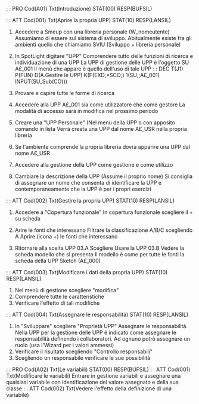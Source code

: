  :  : PRO Cod(A01) Txt(Introduzione) STAT(00) RESP(BUFSIL)

 :  : ATT Cod(001) Txt(Aprire la propria UPP)  STAT(10) RESP(LANSIL)
01. Accedere a Smeup con una libreria personale (W_nomeutente)
Assumiamo di essere sul sistema di sviluppo.
Abitualmente esiste fra gli ambienti quello che chiamiamo SVIU (Sviluppo + libreria personale)

02. In SpotLight digitare "UPP"
Comprendere tutto delle funzioni di ricerca e individuazione di una UPP
La UPP di gestione delle UPP è l'oggetto SU A£_001
Il menù che appare è quello dell'uso di tale UPP
 :  : DEC T(J1) P(FUN) D(A.Gestire le UPP) K(F(EXD;*SCO;) 1(SU;;A£_001) INPUT(SU_Sub(CO)))

03. Provare e capire tutte le forme di ricerca

04. Accedere alla UPP A£_001 sia come utilizzatore che come gestore
La modalità di accesso sarà in modifica nel prossimo periodo

05. Creare una "UPP Personale" (Nel menù della UPP o con apposito comando in lista
Verrà creata una UPP dal nome A£_USR nella propria libreria

06. Se l'ambiente comprende la propria libreria dovrà apparire una UPP dal nome A£_USR

07. Accedere alla gestione della UPP come gestione e come utilizzo

08. Cambiare la descrizione della UPP (Assume il proprio nome)
Si consiglia di assegnare un nome che consenta di identificare la UPP e contemporaneamente che la UPP è per i propri esercizi

 :  : ATT Cod(002) Txt(Gestire la propria UPP)  STAT(10) RESP(LANSIL)
01. Accedere a "Copertura funzionale"
In copertura funzionale scegliere il + su scheda

02. Arire le fonti che interessano
Filtrare la classificazione A/B/C scegliendo A
Aprire (icona +) le fonti che interessano

03. Ritornare alla scelta UPP
03.A  Scegliere Usare la UPP
03.B  Vedere la scheda modello che si presenta
Il modello è come per tutte le fonti la scheda della UPP Sketch (A£_000)

 :  : ATT Cod(003) Txt(Modificare i dati della propria UPP)  STAT(10) RESP(LANSIL)
01. Nel menù di gestione scegliere "modifica"
02. Comprendere tutte le caratteristiche
03. Verificare l'effetto di tali modifiche

 :  : ATT Cod(004) Txt(Assegnare le responsabilità)  STAT(10) RESP(LANSIL)
01. In "Sviluppare" scegliere "Proprietà UPP"
Assegnare le responsabilità.
Nella UPP per la gestione delle UPP è indicato come assegnare le responsabilità definendo i collaboratori. Ad ognuno potrò assegnare un ruolo (usa l'Wizard per i valori ammessi)
02. Verificare il risultato scegliendo "Controllo responsabili"
03. Scegliendo un responsabile verificare le sue possibilità

 :  : PRO Cod(A02) Txt(Le variabili) STAT(00) RESP(BUFSIL)
 :  : ATT Cod(001) Txt(Modificare le variabili)
Entrare in gestione variabili e assegnare una qualsiasi variabile con identificazione del valore assegnato e della sua classe
 :  : ATT Cod(002) Txt(Vedere l'effetto della definizione di una variabile)
